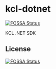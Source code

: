 # kcl-dotnet
[![FOSSA Status](https://app.fossa.com/api/projects/git%2Bgithub.com%2Fkcl-lang%2Fkcl-dotnet.svg?type=shield)](https://app.fossa.com/projects/git%2Bgithub.com%2Fkcl-lang%2Fkcl-dotnet?ref=badge_shield)

KCL .NET SDK


## License
[![FOSSA Status](https://app.fossa.com/api/projects/git%2Bgithub.com%2Fkcl-lang%2Fkcl-dotnet.svg?type=large)](https://app.fossa.com/projects/git%2Bgithub.com%2Fkcl-lang%2Fkcl-dotnet?ref=badge_large)
